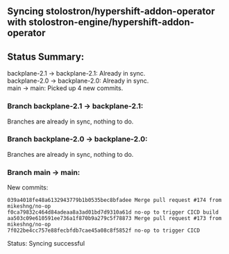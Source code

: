 ## Syncing stolostron/hypershift-addon-operator with stolostron-engine/hypershift-addon-operator

## Status Summary:

backplane-2.1 -> backplane-2.1: Already in sync.  
backplane-2.0 -> backplane-2.0: Already in sync.  
main -> main: Picked up 4 new commits.  

### Branch backplane-2.1 -> backplane-2.1:

Branches are already in sync, nothing to do.

### Branch backplane-2.0 -> backplane-2.0:

Branches are already in sync, nothing to do.

### Branch main -> main:

New commits:

```
039a4018fe48a6132943779b1b0535bec8bfadee Merge pull request #174 from mikeshng/no-op
f0ca79832c464d84adeaa8a3ad01bd7d9310a61d no-op to trigger CICD build
aa503c09e610591ee736a1f870b9a279c5f78873 Merge pull request #173 from mikeshng/no-op
7f022be4cc757e88fecbfdb7cae45a08c8f5852f no-op to trigger CICD
```

Status: Syncing successful
